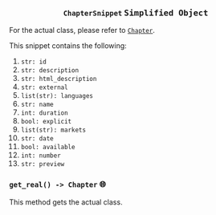 <h3 align="center"><code>ChapterSnippet</code> <kbd>Simplified Object</kbd></h3>

For the actual class, please refer to [`Chapter`](https://github.com/creuserr/crespot/tree/main/docs/single/chapter.md).

This snippet contains the following:
1. `str: id`
2. `str: description`
3. `str: html_description`
5. `str: external`
7. `list(str): languages`
8. `str: name`
9. `int: duration`
10. `bool: explicit`
11. `list(str): markets`
12. `str: date`
13. `bool: available`
14. `int: number`
15. `str: preview`

### `get_real() -> Chapter` <kbd>:globe_with_meridians:</kbd>
This method gets the actual class.

<img src="https://komarev.com/ghpvc/?username=creuserr" alt="" width="0"></img>
